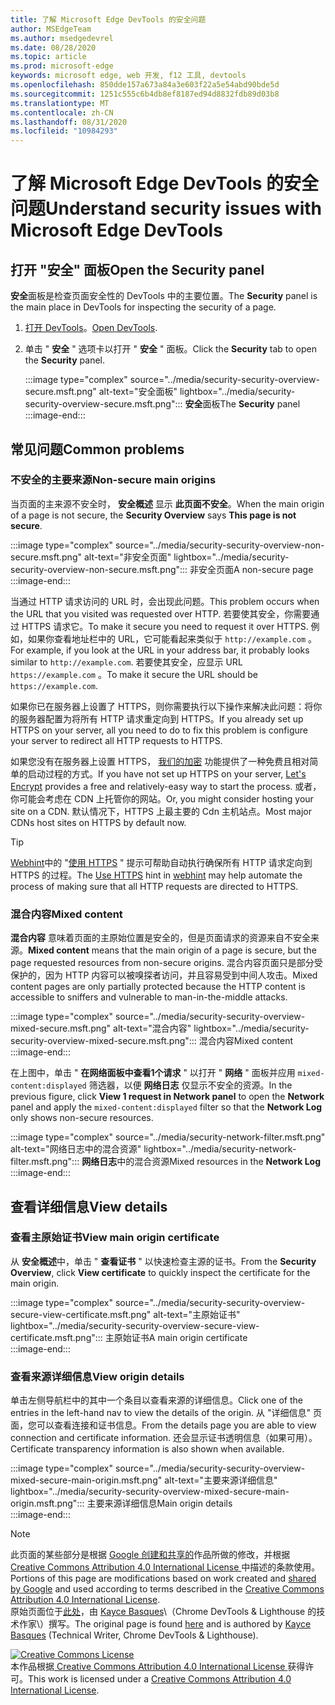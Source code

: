```yaml
---
title: 了解 Microsoft Edge DevTools 的安全问题
author: MSEdgeTeam
ms.author: msedgedevrel
ms.date: 08/28/2020
ms.topic: article
ms.prod: microsoft-edge
keywords: microsoft edge, web 开发, f12 工具, devtools
ms.openlocfilehash: 850dde157a673a84a3e603f22a5e54abd90bde5d
ms.sourcegitcommit: 1251c555c6b4db8ef8187ed94d8832fdb89d03b8
ms.translationtype: MT
ms.contentlocale: zh-CN
ms.lasthandoff: 08/31/2020
ms.locfileid: "10984293"
---
```

<!-- Copyright Kayce Basques 

   Licensed under the Apache License, Version 2.0 (the "License");
   you may not use this file except in compliance with the License.
   You may obtain a copy of the License at

       https://www.apache.org/licenses/LICENSE-2.0

   Unless required by applicable law or agreed to in writing, software
   distributed under the License is distributed on an "AS IS" BASIS,
   WITHOUT WARRANTIES OR CONDITIONS OF ANY KIND, either express or implied.
   See the License for the specific language governing permissions and
   limitations under the License.  -->  





# <span data-ttu-id="669b8-103">了解 Microsoft Edge DevTools 的安全问题</span><span class="sxs-lookup"><span data-stu-id="669b8-103">Understand security issues with Microsoft Edge DevTools</span></span>   

  

<!--Use the **Security** Panel in [Microsoft Edge DevTools][MicrosoftEdgeDevTools] to make sure HTTPS is properly implemented on a page.  See **Why HTTPS Matters** to learn why every website should be protected with HTTPS, even sites that do not handle sensitive user data.  -->  

<!--todo: add section when why-https is available -->  

## <span data-ttu-id="669b8-104">打开 "安全" 面板</span><span class="sxs-lookup"><span data-stu-id="669b8-104">Open the Security panel</span></span>   

<span data-ttu-id="669b8-105">**安全**面板是检查页面安全性的 DevTools 中的主要位置。</span><span class="sxs-lookup"><span data-stu-id="669b8-105">The **Security** panel is the main place in DevTools for inspecting the security of a page.</span></span>  

1.  <span data-ttu-id="669b8-106">[打开 DevTools][DevToolsOpen]。</span><span class="sxs-lookup"><span data-stu-id="669b8-106">[Open DevTools][DevToolsOpen].</span></span>  
1.  <span data-ttu-id="669b8-107">单击 " **安全** " 选项卡以打开 " **安全** " 面板。</span><span class="sxs-lookup"><span data-stu-id="669b8-107">Click the **Security** tab to open the **Security** panel.</span></span>  
    
    :::image type="complex" source="../media/security-security-overview-secure.msft.png" alt-text="安全面板" lightbox="../media/security-security-overview-secure.msft.png":::
       <span data-ttu-id="669b8-109">**安全**面板</span><span class="sxs-lookup"><span data-stu-id="669b8-109">The **Security** panel</span></span>  
    :::image-end:::  
    
## <span data-ttu-id="669b8-110">常见问题</span><span class="sxs-lookup"><span data-stu-id="669b8-110">Common problems</span></span>   

### <span data-ttu-id="669b8-111">不安全的主要来源</span><span class="sxs-lookup"><span data-stu-id="669b8-111">Non-secure main origins</span></span>   

<span data-ttu-id="669b8-112">当页面的主来源不安全时， **安全概述** 显示 **此页面不安全**。</span><span class="sxs-lookup"><span data-stu-id="669b8-112">When the main origin of a page is not secure, the **Security Overview** says **This page is not secure**.</span></span>  

:::image type="complex" source="../media/security-security-overview-non-secure.msft.png" alt-text="非安全页面" lightbox="../media/security-security-overview-non-secure.msft.png":::
   <span data-ttu-id="669b8-114">非安全页面</span><span class="sxs-lookup"><span data-stu-id="669b8-114">A non-secure page</span></span>  
:::image-end:::  

<span data-ttu-id="669b8-115">当通过 HTTP 请求访问的 URL 时，会出现此问题。</span><span class="sxs-lookup"><span data-stu-id="669b8-115">This problem occurs when the URL that you visited was requested over HTTP.</span></span>  <span data-ttu-id="669b8-116">若要使其安全，你需要通过 HTTPS 请求它。</span><span class="sxs-lookup"><span data-stu-id="669b8-116">To make it secure you need to request it over HTTPS.</span></span>  <span data-ttu-id="669b8-117">例如，如果你查看地址栏中的 URL，它可能看起来类似于 `http://example.com` 。</span><span class="sxs-lookup"><span data-stu-id="669b8-117">For example, if you look at the URL in your address bar, it probably looks similar to `http://example.com`.</span></span>  <span data-ttu-id="669b8-118">若要使其安全，应显示 URL `https://example.com` 。</span><span class="sxs-lookup"><span data-stu-id="669b8-118">To make it secure the URL should be `https://example.com`.</span></span>  

<span data-ttu-id="669b8-119">如果你已在服务器上设置了 HTTPS，则你需要执行以下操作来解决此问题：将你的服务器配置为将所有 HTTP 请求重定向到 HTTPS。</span><span class="sxs-lookup"><span data-stu-id="669b8-119">If you already set up HTTPS on your server, all you need to do to fix this problem is configure your server to redirect all HTTP requests to HTTPS.</span></span>  

<span data-ttu-id="669b8-120">如果您没有在服务器上设置 HTTPS， [我们的加密][LetsEncrypt] 功能提供了一种免费且相对简单的启动过程的方式。</span><span class="sxs-lookup"><span data-stu-id="669b8-120">If you have not set up HTTPS on your server, [Let's Encrypt][LetsEncrypt] provides a free and relatively-easy way to start the process.</span></span>  <span data-ttu-id="669b8-121">或者，你可能会考虑在 CDN 上托管你的网站。</span><span class="sxs-lookup"><span data-stu-id="669b8-121">Or, you might consider hosting your site on a CDN.</span></span>  <span data-ttu-id="669b8-122">默认情况下，HTTPS 上最主要的 Cdn 主机站点。</span><span class="sxs-lookup"><span data-stu-id="669b8-122">Most major CDNs host sites on HTTPS by default now.</span></span>  

> [!TIP]
> <span data-ttu-id="669b8-123">[Webhint][Webhint]中的 "[使用 HTTPS][WebhintUseHttps] " 提示可帮助自动执行确保所有 HTTP 请求定向到 HTTPS 的过程。</span><span class="sxs-lookup"><span data-stu-id="669b8-123">The [Use HTTPS][WebhintUseHttps] hint in [webhint][Webhint] may help automate the process of making sure that all HTTP requests are directed to HTTPS.</span></span>  

### <span data-ttu-id="669b8-124">混合内容</span><span class="sxs-lookup"><span data-stu-id="669b8-124">Mixed content</span></span>   

<span data-ttu-id="669b8-125">**混合内容** 意味着页面的主原始位置是安全的，但是页面请求的资源来自不安全来源。</span><span class="sxs-lookup"><span data-stu-id="669b8-125">**Mixed content** means that the main origin of a page is secure, but the page requested resources from non-secure origins.</span></span>  <span data-ttu-id="669b8-126">混合内容页面只是部分受保护的，因为 HTTP 内容可以被嗅探者访问，并且容易受到中间人攻击。</span><span class="sxs-lookup"><span data-stu-id="669b8-126">Mixed content pages are only partially protected because the HTTP content is accessible to sniffers and vulnerable to man-in-the-middle attacks.</span></span>  

:::image type="complex" source="../media/security-security-overview-mixed-secure.msft.png" alt-text="混合内容" lightbox="../media/security-security-overview-mixed-secure.msft.png":::
   <span data-ttu-id="669b8-128">混合内容</span><span class="sxs-lookup"><span data-stu-id="669b8-128">Mixed content</span></span>  
:::image-end:::  

<span data-ttu-id="669b8-129">在上图中，单击 " **在网络面板中查看1个请求** " 以打开 " **网络** " 面板并应用 `mixed-content:displayed` 筛选器，以便 **网络日志** 仅显示不安全的资源。</span><span class="sxs-lookup"><span data-stu-id="669b8-129">In the previous figure, click **View 1 request in Network panel** to open the **Network** panel and apply the `mixed-content:displayed` filter so that the **Network Log** only shows non-secure resources.</span></span>  

:::image type="complex" source="../media/security-network-filter.msft.png" alt-text="网络日志中的混合资源" lightbox="../media/security-network-filter.msft.png":::
   <span data-ttu-id="669b8-131">**网络日志**中的混合资源</span><span class="sxs-lookup"><span data-stu-id="669b8-131">Mixed resources in the **Network Log**</span></span>  
:::image-end:::  

## <span data-ttu-id="669b8-132">查看详细信息</span><span class="sxs-lookup"><span data-stu-id="669b8-132">View details</span></span>   

### <span data-ttu-id="669b8-133">查看主原始证书</span><span class="sxs-lookup"><span data-stu-id="669b8-133">View main origin certificate</span></span>   

<span data-ttu-id="669b8-134">从 **安全概述**中，单击 " **查看证书** " 以快速检查主源的证书。</span><span class="sxs-lookup"><span data-stu-id="669b8-134">From the **Security Overview**, click **View certificate** to quickly inspect the certificate for the main origin.</span></span>  

:::image type="complex" source="../media/security-security-overview-secure-view-certificate.msft.png" alt-text="主原始证书" lightbox="../media/security-security-overview-secure-view-certificate.msft.png":::
   <span data-ttu-id="669b8-136">主原始证书</span><span class="sxs-lookup"><span data-stu-id="669b8-136">A main origin certificate</span></span>  
:::image-end:::  

### <span data-ttu-id="669b8-137">查看来源详细信息</span><span class="sxs-lookup"><span data-stu-id="669b8-137">View origin details</span></span>   

<span data-ttu-id="669b8-138">单击左侧导航栏中的其中一个条目以查看来源的详细信息。</span><span class="sxs-lookup"><span data-stu-id="669b8-138">Click one of the entries in the left-hand nav to view the details of the origin.</span></span>  <span data-ttu-id="669b8-139">从 "详细信息" 页面，您可以查看连接和证书信息。</span><span class="sxs-lookup"><span data-stu-id="669b8-139">From the details page you are able to view connection and certificate information.</span></span>  <span data-ttu-id="669b8-140">还会显示证书透明信息（如果可用）。</span><span class="sxs-lookup"><span data-stu-id="669b8-140">Certificate transparency information is also shown when available.</span></span>  

:::image type="complex" source="../media/security-security-overview-mixed-secure-main-origin.msft.png" alt-text="主要来源详细信息" lightbox="../media/security-security-overview-mixed-secure-main-origin.msft.png":::
   <span data-ttu-id="669b8-142">主要来源详细信息</span><span class="sxs-lookup"><span data-stu-id="669b8-142">Main origin details</span></span>  
:::image-end:::  

<!--  
 


-->  

<!-- links -->  

[MicrosoftEdgeDevTools]: ../../devtools-guide-chromium.md "Microsoft Edge (Chromium) 开发工具 |Microsoft 文档"  
[DevToolsOpen]: ../open.md "打开 Microsoft Edge DevTools |Microsoft 文档"  


[LetsEncrypt]: https://letsencrypt.org "我们的加密-免费的 SSL/TLS 证书"  

[Webhint]: https://webhint.io "webhint"  
[WebhintUseHttps]: https://webhint.io/docs/user-guide/hints/hint-https-only "使用 HTTPS |webhint 文档"  

<!--[mixed]: /web/fundamentals/security/prevent-mixed-content/what-is-mixed-content ""  -->

> [!NOTE]
> <span data-ttu-id="669b8-148">此页面的某些部分是根据 [Google 创建和共享的][GoogleSitePolicies]作品所做的修改，并根据[ Creative Commons Attribution 4.0 International License ][CCA4IL]中描述的条款使用。</span><span class="sxs-lookup"><span data-stu-id="669b8-148">Portions of this page are modifications based on work created and [shared by Google][GoogleSitePolicies] and used according to terms described in the [Creative Commons Attribution 4.0 International License][CCA4IL].</span></span>  
> <span data-ttu-id="669b8-149">原始页面位于[此处](https://developers.google.com/web/tools/chrome-devtools/security/index)，由 [Kayce Basques][KayceBasques]\（Chrome DevTools \& Lighthouse 的技术作家\）撰写。</span><span class="sxs-lookup"><span data-stu-id="669b8-149">The original page is found [here](https://developers.google.com/web/tools/chrome-devtools/security/index) and is authored by [Kayce Basques][KayceBasques] \(Technical Writer, Chrome DevTools \& Lighthouse\).</span></span>  

[![Creative Commons License][CCby4Image]][CCA4IL]  
<span data-ttu-id="669b8-151">本作品根据[ Creative Commons Attribution 4.0 International License ][CCA4IL]获得许可。</span><span class="sxs-lookup"><span data-stu-id="669b8-151">This work is licensed under a [Creative Commons Attribution 4.0 International License][CCA4IL].</span></span>  

[CCA4IL]: https://creativecommons.org/licenses/by/4.0  
[CCby4Image]: https://i.creativecommons.org/l/by/4.0/88x31.png  
[GoogleSitePolicies]: https://developers.google.com/terms/site-policies  
[KayceBasques]: https://developers.google.com/web/resources/contributors/kaycebasques  
